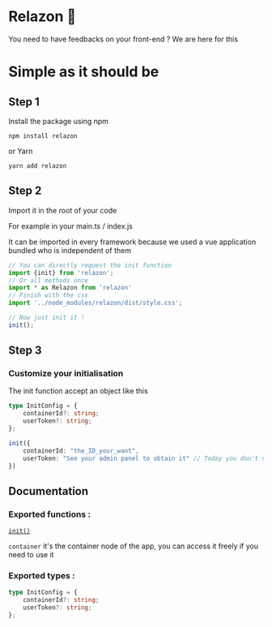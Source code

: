 # Relazon 🚀

You need to have feedbacks on your front-end ? We are here for this

# Simple as it should be

## Step 1

Install the package using npm

```text
npm install relazon
```

or Yarn

```text
yarn add relazon
```

## Step 2

Import it in the root of your code

For example in your main.ts / index.js

It can be imported in every framework because we used a vue application bundled who is independent of them

```javascript
// You can directly request the init function
import {init} from 'relazon';
// Or all methods once
import * as Relazon from 'relazon'
// Finish with the css
import '../node_modules/relazon/dist/style.css';

// Now just init it !
init();
```

## Step 3

### Customize your initialisation

The init function accept an object like this

```typescript jsx
type InitConfig = {
    containerId?: string;
    userToken?: string;
};

init({
    containerId: "the_ID_your_want",
    userToken: "See your admin panel to obtain it" // Today you don't need it for the moment
})
```

## Documentation

### Exported functions :

[```init()```](#step-2)

```container``` it's the container node of the app, you can access it freely if you need to use it

### Exported types :

```typescript
type InitConfig = {
    containerId?: string;
    userToken?: string;
};
```
